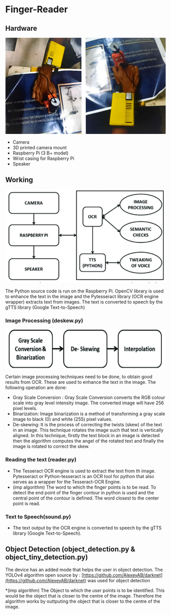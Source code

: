 # Finger-Reader
## Hardware

![alt text](Images/Screenshot%20from%202024-02-06%2021-31-54-modified.png)

* Camera 
* 3D printed camera mount
* Raspberry Pi (3 B+ model)
* Wrist casing for Raspberry Pi
* Speaker

## Working

![alt text](Images/Screenshot%20from%202024-02-06%2021-32-05-modified.png)

The Python source code is run on the Raspberry Pi. OpenCV library is used to enhance the text in the‬
image and the Pytesseract library (OCR engine wrapper) extracts text from images. The text is converted to‬
speech by the gTTS library (Google Text-to-Speech)

### Image Processing (deskew.py)

![alt text](Images/Screenshot%20from%202024-02-06%2021-33-59-modified.png)

Certain image processing techniques need to be done, to obtain good results from OCR. These are used to enhance the text in the image. The following operation are done:
* Gray Scale Conversion : Gray Scale Conversion converts the RGB colour scale into gray level intensity image. The converted image will have 256 pixel levels.
* Binarization: Image binarization is a method of transforming a gray scale image to black (0) and white (255) pixel values.
* De-skewing: It is the process of correcting the twists (skew) of the text in an image. This technique rotates the image such that text is vertically aligned. In this technique, firstly the text block in an image is detected then the algorithm computes the angel of the rotated text and finally the image is rotated to correct the skew.

### Reading the text (reader.py)

* The Tesseract OCR engine is used to extract the text from th image. Pytesseract or Python-tesseract is an OCR tool for python that also serves as a wrapper for the Tesseract-OCR Engine.
* (imp algorithm) The word to which the finger points is to be read. To detect the end point of the finger contour in python is used and the central point of the contour is defined. The word closest to the center point is read.

### Text to Speech(sound.py)
* The text output by the OCR engine is converted to‬ speech by the gTTS library (Google Text-to-Speech).

## Object Detection (object_detection.py & object_tiny_detection.py)
 The device has an added mode that helps the user in object detection. The YOLOv4 algorithm open source by : [https://github.com/AlexeyAB/darknet](https://github.com/AlexeyAB/darknet) 
 was used for object detection

 *(imp algorithm) The Object to which the user points is to be identified. This would be the object that is closer to the centre of the image. Therefore the algorithm works by outtputing the object that is closer to the centre of the image. 







